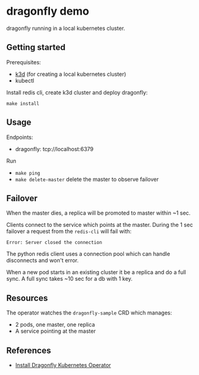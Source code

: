 # dragonfly demo

dragonfly running in a local kubernetes cluster.

## Getting started

Prerequisites:

- [k3d](https://k3d.io/) (for creating a local kubernetes cluster)
- kubectl

Install redis cli, create k3d cluster and deploy dragonfly:

```
make install
```

## Usage

Endpoints:

- dragonfly: tcp://localhost:6379

Run

- `make ping`
- `make delete-master` delete the master to observe failover

## Failover

When the master dies, a replica will be promoted to master within ~1 sec.

Clients connect to the service which points at the master. During the 1 sec failover a request from the `redis-cli` will fail with:

```
Error: Server closed the connection
```

The python redis client uses a connection pool which can handle disconnects and won't error.

When a new pod starts in an existing cluster it be a replica and do a full sync. A full sync takes ~10 sec for a db with 1 key.

## Resources

The operator watches the `dragonfly-sample` CRD which manages:

- 2 pods, one master, one replica
- A service pointing at the master

## References

- [Install Dragonfly Kubernetes Operator](https://www.dragonflydb.io/docs/managing-dragonfly/operator/installation)
